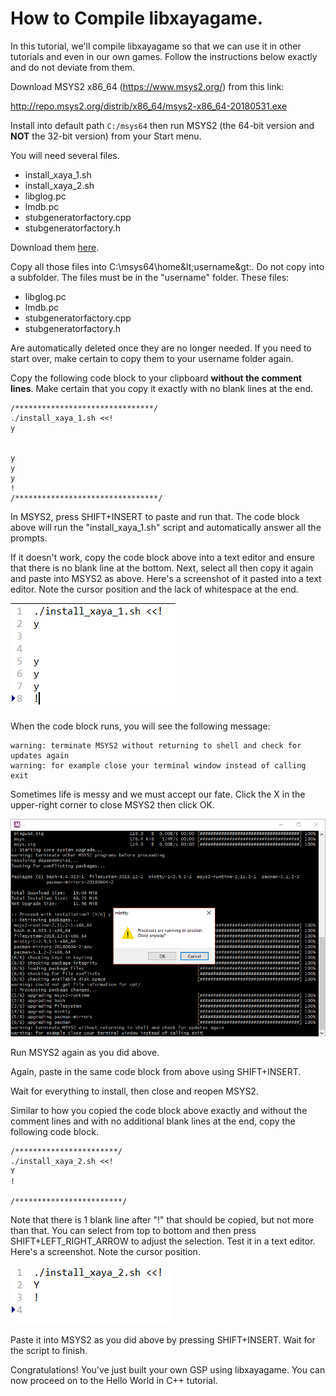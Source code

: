 # How to Compile libxayagame. 

In this tutorial, we'll compile libxayagame so that we can use it in other tutorials and even in our own games. Follow the instructions below exactly and do not deviate from them. 

Download MSYS2 x86_64 (https://www.msys2.org/) from this link: 

http://repo.msys2.org/distrib/x86_64/msys2-x86_64-20180531.exe

Install into default path `C:/msys64` then run MSYS2 (the 64-bit version and **NOT** the 32-bit version) from your Start menu.

You will need several files. 

- install_xaya_1.sh
- install_xaya_2.sh
- libglog.pc
- lmdb.pc
- stubgeneratorfactory.cpp
- stubgeneratorfactory.h

Download them [here](libxayagame-compiler-files.zip).

Copy all those files into C:\msys64\home\&lt;username&gt:\. Do not copy into a subfolder. The files must be in the "username" folder. These files:

- libglog.pc
- lmdb.pc
- stubgeneratorfactory.cpp
- stubgeneratorfactory.h

Are automatically deleted once they are no longer needed. If you need to start over, make certain to copy them to your username folder again. 

Copy the following code block to your clipboard **without the comment lines**. Make certain that you copy it exactly with no blank lines at the end. 

	/*******************************/
	./install_xaya_1.sh <<!
	y


	y
	y
	y
	!
	/********************************/

In MSYS2, press SHIFT+INSERT to paste and run that. The code block above will run the "install_xaya_1.sh" script and automatically answer all the prompts. 

If it doesn't work, copy the code block above into a text editor and ensure that there is no blank line at the bottom. Next, select all then copy it again and paste into MSYS2 as above. Here's a screenshot of it pasted into a text editor. Note the cursor position and the lack of whitespace at the end. 

![No whitespace](img/No-blank-lines-note-cursor.png)

When the code block runs, you will see the following message:

	warning: terminate MSYS2 without returning to shell and check for updates again
	warning: for example close your terminal window instead of calling exit

Sometimes life is messy and we must accept our fate. Click the X in the upper-right corner to close MSYS2 then click OK. 

![Click OK](img/click-ok.png)

Run MSYS2 again as you did above. 

Again, paste in the same code block from above using SHIFT+INSERT. 

Wait for everything to install, then close and reopen MSYS2.

Similar to how you copied the code block above exactly and without the comment lines and with no additional blank lines at the end, copy the following code block. 

	/***********************/
	./install_xaya_2.sh <<!
	Y
	!

	/************************/

Note that there is 1 blank line after "!" that should be copied, but not more than that. You can select from top to bottom and then press SHIFT+LEFT_RIGHT_ARROW to adjust the selection. Test it in a text editor. Here's a screenshot. Note the cursor position.

![Second copy paste](img/second-copy-paste.png)

Paste it into MSYS2 as you did above by pressing SHIFT+INSERT. Wait for the script to finish. 

Congratulations! You've just built your own GSP using libxayagame. You can now proceed on to the Hello World in C++ tutorial.



